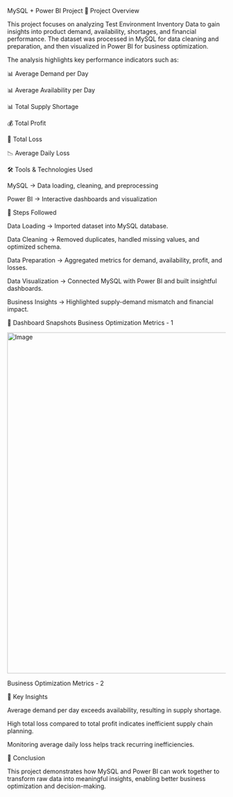 MySQL + Power BI Project
📌 Project Overview

This project focuses on analyzing Test Environment Inventory Data to gain insights into product demand, availability, shortages, and financial performance. The dataset was processed in MySQL for data cleaning and preparation, and then visualized in Power BI for business optimization.

The analysis highlights key performance indicators such as:

📊 Average Demand per Day

📊 Average Availability per Day

📊 Total Supply Shortage

💰 Total Profit

💸 Total Loss

📉 Average Daily Loss

🛠️ Tools & Technologies Used

MySQL → Data loading, cleaning, and preprocessing

Power BI → Interactive dashboards and visualization

🚀 Steps Followed

Data Loading → Imported dataset into MySQL database.

Data Cleaning → Removed duplicates, handled missing values, and optimized schema.

Data Preparation → Aggregated metrics for demand, availability, profit, and losses.

Data Visualization → Connected MySQL with Power BI and built insightful dashboards.

Business Insights → Highlighted supply-demand mismatch and financial impact.

📸 Dashboard Snapshots
Business Optimization Metrics - 1

<img width="1536" height="786" alt="Image" src="https://github.com/user-attachments/assets/78c084f9-674a-4a01-aa9a-f6ec56ce5ca5" />

Business Optimization Metrics - 2

🎯 Key Insights

Average demand per day exceeds availability, resulting in supply shortage.

High total loss compared to total profit indicates inefficient supply chain planning.

Monitoring average daily loss helps track recurring inefficiencies.

📌 Conclusion

This project demonstrates how MySQL and Power BI can work together to transform raw data into meaningful insights, enabling better business optimization and decision-making.
